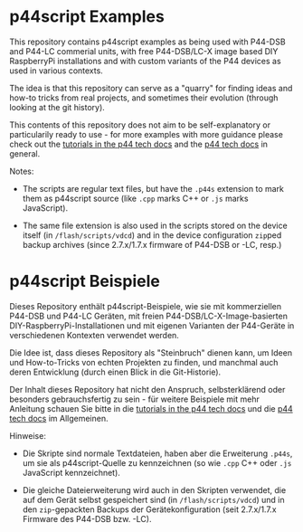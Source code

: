# p44script Examples

This repository contains p44script examples as being used with P44-DSB and P44-LC
commerial units, with free P44-DSB/LC-X image based DIY RaspberryPi installations and
with custom variants of the P44 devices as used in various contexts.

The idea is that this repository can serve as a "quarry" for finding ideas and how-to
tricks from real projects, and sometimes their evolution (through looking at the git
history).

This contents of this repository does not aim to be self-explanatory or particularily
ready to use - for more examples with more guidance please check out the
[tutorials in the p44 tech docs](https://plan44.ch/p44-techdocs/en/tutorials/) and the
[p44 tech docs](https://plan44.ch/p44-techdocs/en) in general.

Notes:

- The scripts are regular text files, but have the `.p44s` extension to mark them as
  p44script source (like `.cpp` marks C++ or `.js` marks JavaScript).

- The same file extension is also used in the scripts stored on the device itself
  (in `/flash/scripts/vdcd`) and in the device configuration `zip`ped backup archives
  (since 2.7.x/1.7.x firmware of P44-DSB or -LC, resp.)


# p44script Beispiele

Dieses Repository enthält p44script-Beispiele, wie sie mit kommerziellen P44-DSB und
P44-LC Geräten, mit freien P44-DSB/LC-X-Image-basierten DIY-RaspberryPi-Installationen
und mit eigenen Varianten der P44-Geräte in verschiedenen Kontexten verwendet werden.

Die Idee ist, dass dieses Repository als "Steinbruch" dienen kann, um Ideen und
How-to-Tricks von echten Projekten zu finden, und manchmal auch deren Entwicklung
(durch einen Blick in die Git-Historie).

Der Inhalt dieses Repository hat nicht den Anspruch, selbsterklärend oder besonders
gebrauchsfertig zu sein - für weitere Beispiele mit mehr Anleitung schauen Sie bitte
in die [tutorials in the p44 tech docs](https://plan44.ch/p44-techdocs/de/tutorials/)
und die [p44 tech docs](https://plan44.ch/p44-techdocs/de) im Allgemeinen.

Hinweise:

- Die Skripte sind normale Textdateien, haben aber die Erweiterung `.p44s`, um sie als
  p44script-Quelle zu kennzeichnen (so wie `.cpp` C++ oder `.js` JavaScript kennzeichnet).

- Die gleiche Dateierweiterung wird auch in den Skripten verwendet, die auf dem Gerät
  selbst gespeichert sind (in `/flash/scripts/vdcd`) und in den `zip`-gepackten Backups
  der Gerätekonfiguration (seit 2.7.x/1.7.x Firmware des P44-DSB bzw. -LC).

